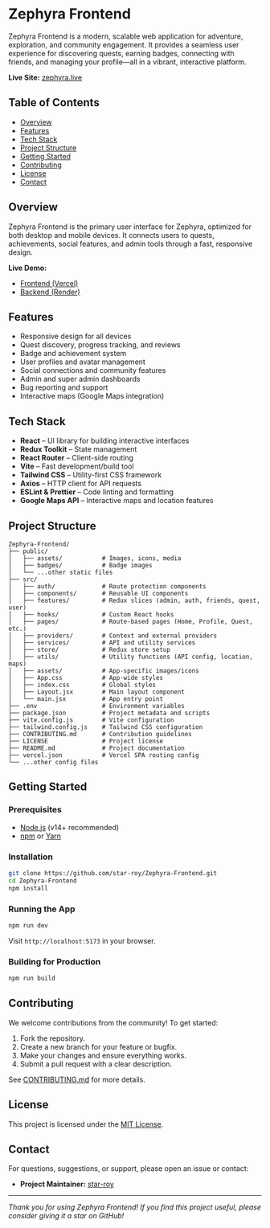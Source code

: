# Zephyra Frontend

Zephyra Frontend is a modern, scalable web application for adventure, exploration, and community engagement. It provides a seamless user experience for discovering quests, earning badges, connecting with friends, and managing your profile—all in a vibrant, interactive platform.

**Live Site:** [zephyra.live](https://www.zephyra.live)

## Table of Contents
- [Overview](#overview)
- [Features](#features)
- [Tech Stack](#tech-stack)
- [Project Structure](#project-structure)
- [Getting Started](#getting-started)
- [Contributing](#contributing)
- [License](#license)
- [Contact](#contact)

## Overview
Zephyra Frontend is the primary user interface for Zephyra, optimized for both desktop and mobile devices. It connects users to quests, achievements, social features, and admin tools through a fast, responsive design.

**Live Demo:**
- [Frontend (Vercel)](https://zephyra-frontend-wheat.vercel.app/)
- [Backend (Render)](https://zephyra-backend-1.onrender.com/)

## Features
- Responsive design for all devices
- Quest discovery, progress tracking, and reviews
- Badge and achievement system
- User profiles and avatar management
- Social connections and community features
- Admin and super admin dashboards
- Bug reporting and support
- Interactive maps (Google Maps integration)

## Tech Stack
- **React** – UI library for building interactive interfaces
- **Redux Toolkit** – State management
- **React Router** – Client-side routing
- **Vite** – Fast development/build tool
- **Tailwind CSS** – Utility-first CSS framework
- **Axios** – HTTP client for API requests
- **ESLint & Prettier** – Code linting and formatting
- **Google Maps API** – Interactive maps and location features

## Project Structure
```
Zephyra-Frontend/
├── public/
│   ├── assets/           # Images, icons, media
│   ├── badges/           # Badge images
│   └── ...other static files
├── src/
│   ├── auth/             # Route protection components
│   ├── components/       # Reusable UI components
│   ├── features/         # Redux slices (admin, auth, friends, quest, user)
│   ├── hooks/            # Custom React hooks
│   ├── pages/            # Route-based pages (Home, Profile, Quest, etc.)
│   ├── providers/        # Context and external providers
│   ├── services/         # API and utility services
│   ├── store/            # Redux store setup
│   ├── utils/            # Utility functions (API config, location, maps)
│   ├── assets/           # App-specific images/icons
│   ├── App.css           # App-wide styles
│   ├── index.css         # Global styles
│   ├── Layout.jsx        # Main layout component
│   └── main.jsx          # App entry point
├── .env                  # Environment variables
├── package.json          # Project metadata and scripts
├── vite.config.js        # Vite configuration
├── tailwind.config.js    # Tailwind CSS configuration
├── CONTRIBUTING.md       # Contribution guidelines
├── LICENSE               # Project license
├── README.md             # Project documentation
├── vercel.json           # Vercel SPA routing config
└── ...other config files
```

## Getting Started

### Prerequisites
- [Node.js](https://nodejs.org/) (v14+ recommended)
- [npm](https://npmjs.com/) or [Yarn](https://yarnpkg.com/)

### Installation
```bash
git clone https://github.com/star-roy/Zephyra-Frontend.git
cd Zephyra-Frontend
npm install
```

### Running the App
```bash
npm run dev
```
Visit `http://localhost:5173` in your browser.

### Building for Production
```bash
npm run build
```

## Contributing
We welcome contributions from the community! To get started:
1. Fork the repository.
2. Create a new branch for your feature or bugfix.
3. Make your changes and ensure everything works.
4. Submit a pull request with a clear description.

See [CONTRIBUTING.md](CONTRIBUTING.md) for more details.

## License
This project is licensed under the [MIT License](LICENSE).

## Contact
For questions, suggestions, or support, please open an issue or contact:
- **Project Maintainer:** [star-roy](https://github.com/star-roy)

---

*Thank you for using Zephyra Frontend! If you find this project useful, please consider giving it a star on GitHub!*